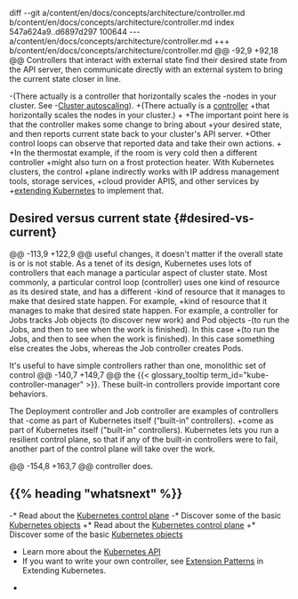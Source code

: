diff --git a/content/en/docs/concepts/architecture/controller.md b/content/en/docs/concepts/architecture/controller.md
index 547a624a9..d6897d297 100644
--- a/content/en/docs/concepts/architecture/controller.md
+++ b/content/en/docs/concepts/architecture/controller.md
@@ -92,9 +92,18 @@ Controllers that interact with external state find their desired state from
 the API server, then communicate directly with an external system to bring
 the current state closer in line.
 
-(There actually is a controller that horizontally scales the
-nodes in your cluster. See
-[Cluster autoscaling](/docs/tasks/administer-cluster/cluster-management/#cluster-autoscaling)).
+(There actually is a [controller](https://github.com/kubernetes/autoscaler/)
+that horizontally scales the nodes in your cluster.)
+
+The important point here is that the controller makes some change to bring about
+your desired state, and then reports current state back to your cluster's API server.
+Other control loops can observe that reported data and take their own actions.
+
+In the thermostat example, if the room is very cold then a different controller
+might also turn on a frost protection heater. With Kubernetes clusters, the control
+plane indirectly works with IP address management tools, storage services,
+cloud provider APIS, and other services by
+[extending Kubernetes](/docs/concepts/extend-kubernetes/) to implement that.
 
 ## Desired versus current state {#desired-vs-current}
 
@@ -113,9 +122,9 @@ useful changes, it doesn't matter if the overall state is or is not stable.
 As a tenet of its design, Kubernetes uses lots of controllers that each manage
 a particular aspect of cluster state. Most commonly, a particular control loop
 (controller) uses one kind of resource as its desired state, and has a different
-kind of resource that it manages to make that desired state happen. For example, 
+kind of resource that it manages to make that desired state happen. For example,
 a controller for Jobs tracks Job objects (to discover new work) and Pod objects
-(to run the Jobs, and then to see when the work is finished). In this case 
+(to run the Jobs, and then to see when the work is finished). In this case
 something else creates the Jobs, whereas the Job controller creates Pods.
 
 It's useful to have simple controllers rather than one, monolithic set of control
@@ -140,7 +149,7 @@ the {{< glossary_tooltip term_id="kube-controller-manager" >}}. These
 built-in controllers provide important core behaviors.
 
 The Deployment controller and Job controller are examples of controllers that
-come as part of Kubernetes itself (“built-in” controllers).
+come as part of Kubernetes itself ("built-in" controllers).
 Kubernetes lets you run a resilient control plane, so that if any of the built-in
 controllers were to fail, another part of the control plane will take over the work.
 
@@ -154,8 +163,7 @@ controller does.
 
 ## {{% heading "whatsnext" %}}
 
-* Read about the [Kubernetes control plane](/docs/concepts/#kubernetes-control-plane)
-* Discover some of the basic [Kubernetes objects](/docs/concepts/#kubernetes-objects)
+* Read about the [Kubernetes control plane](/docs/concepts/overview/components/#control-plane-components)
+* Discover some of the basic [Kubernetes objects](/docs/concepts/overview/working-with-objects/kubernetes-objects/)
 * Learn more about the [Kubernetes API](/docs/concepts/overview/kubernetes-api/)
 * If you want to write your own controller, see [Extension Patterns](/docs/concepts/extend-kubernetes/extend-cluster/#extension-patterns) in Extending Kubernetes.
-

